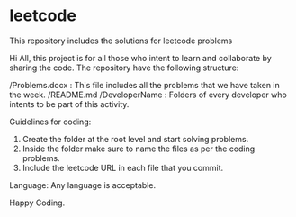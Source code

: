 # leetcode
This repository includes the solutions for leetcode problems

Hi All, this project is for all those who intent to learn and collaborate by sharing the code. The repository have the following structure:

/Problems.docx : This file includes all the problems that we have taken in the week.
/README.md
/DeveloperName : Folders of every developer who intents to be part of this activity.

Guidelines for coding:
1. Create the folder at the root level and start solving problems.
2. Inside the folder make sure to name the files as per the coding problems. 
3. Include the leetcode URL in each file that you commit.

Language:
  Any language is acceptable.
  
 Happy Coding.
